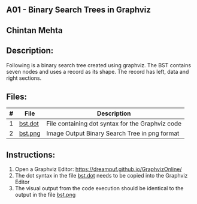 ## A01 - Binary Search Trees in Graphviz
## Chintan Mehta

## Description:
Following is a binary search tree created using graphviz. The BST contains seven nodes and uses a record as its shape. The record has left, data and right sections.


## Files:

|   #   | File     | Description                                      |
| :---: | -------- | ------------------------------------------------ |
|   1   | [bst.dot](https://github.com/chill-chin/4883-Software-Tools/blob/main/Assignments/A01/bst.dot)  | File containing dot syntax for the Graphviz code |
|   2   | [bst.png](https://github.com/chill-chin/4883-Software-Tools/blob/main/Assignments/A01/bst.png)  | Image Output Binary Search Tree in png format    |


## Instructions:

1. Open a Graphviz Editor: https://dreampuf.github.io/GraphvizOnline/
2. The dot syntax in the file [bst.dot](https://github.com/chill-chin/4883-Software-Tools/blob/main/Assignments/A01/bst.dot) needs to be copied into the Graphviz Editor
3. The visual output from the code execution should be identical to the output in the file [bst.png](https://github.com/chill-chin/4883-Software-Tools/blob/main/Assignments/A01/bst.png)

